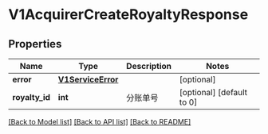 # V1AcquirerCreateRoyaltyResponse

## Properties
Name | Type | Description | Notes
------------ | ------------- | ------------- | -------------
**error** | [**V1ServiceError**](V1ServiceError.md) |  | [optional] 
**royalty_id** | **int** | 分账单号 | [optional] [default to 0]

[[Back to Model list]](../README.md#documentation-for-models) [[Back to API list]](../README.md#documentation-for-api-endpoints) [[Back to README]](../README.md)


